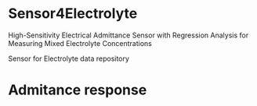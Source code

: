 # Sensor4Electrolyte
High-Sensitivity Electrical Admittance Sensor with Regression Analysis for Measuring Mixed Electrolyte Concentrations

Sensor for Electrolyte data repository

# Admitance response
